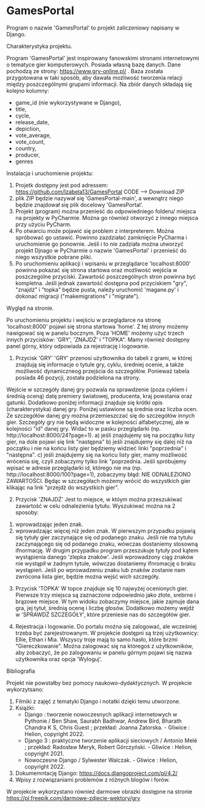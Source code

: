 # GamesPortal
Program o nazwie 'GamesPortal' to projekt zaliczeniowy napisany w Django. 


Charakterystyka projektu.
   
Program 'GamesPortal' jest inspirowany fanowskimi stronami internetowymi o tematyce gier komputerowych. Posiada własną bazę danych. Dane pochodzą ze strony: https://www.gry-online.pl/ . Baza została przygotowana w taki sposób, aby dawała możliwość tworzenia relacji między poszczególnymi grupami informacji. Na zbiór danych składają się kolejno kolumny:
- game_id (nie wykorzystywane w Django),
- title,
- cycle,
- release_date,
- depiction,
- vote_average,
- vote_count,
- country,
- producer,
- genres


Instalacja i uruchomienie projektu:
   
1. Projetk dostępny jest pod adressem: https://github.com/Izabela13/GamesPortal
   CODE --> Download ZIP
2. plik ZIP będzie nazywał się 'GamesPortal-main', a wewnątrz niego będzie znajdował się plik docelowy 'GamesPortal'.
3. Projekt (program) można przenieść do odpowiedniego folderu/ miejsca na projekty w PyCharmie. Można go również otworzyć z innego miejsca przy użyciu PyCharm.
4. Po otwarciu może pojawić się problem z interpreterem. Można spróbować go ustawić. Powinno zazdziałać zamknięcie PyCharma i uruchomienie go ponownie. Jeśli i to nie zadziała można utworzyć projekt Djnago w PyCharmie o nazwie 'GamesPortal' i przenieść do niego wszystkie pobrane pliki.
5. Po uruchomieniu aplikacji i wpisaniu w przeglądarce 'localhost:8000' powinna pokazać się strona startowa oraz możliwość wejścia w poszczególne przyciski. Zawartość poszczególnych stron powinna być kompletna. Jeśli jednak zawartość dostępna pod przyciskiem "gry", "znajdź" i "topka" będzie pusta, należy uruchomić 'magane.py' i dokonać migracji ("makemigrations" i "migrate").


Wygląd na stronie.
   
Po uruchomieniu projektu i wejściu w przeglądarce na stronę 'localhost:8000' pojawi się strona startowa 'home'. Z tej strony możemy nawigować się w panelu bocznym. Poza 'HOME' możemy użyć trzech innych przycisków: 'GRY', 'ZNAJDŹ' i "TOPKA". Mamy również dostępny panel górny, który odpowiada za rejestrację i logowanie.

1. Przycisk 'GRY' 
'GRY' przenosi użytkownika do tabeli z grami, w której znajdują się informacje o tytule gry, cyklu, średniej ocenie, a także możliwość dynamiczneog przejścia do szczegółów. Ponieważ tabela posiada 46 pozycji, została podzielona na strony. 

Wejście w szczegóły danej gry pozwala na sprawdzenie (poza cyklem i średnią oceną) datę premiery światowej, producenta, kraj powstania oraz gatunki. Dodatkowo poniżej informacji znajduje się krótki opis (charakterystyka) danej gry. Poniżej ustawione są średnia oraz liczba ocen. Ze szczegółów danej gry można przemieszczać się do szczegółów innych gier. Szczegóły gry nie będą widoczne w kolejności alfabetycznej, ale w kolejności "id" danej gry. Widać to w pasku przeglądarki (np. http://localhost:8000/24?page=1). 
a) jeśli znajdujemy się na początku listy gier, na dole pojawi się link "następna"
b) jeśli znajdujemy się dalej niż na początku i nie na końcu listy gier będziemy widzieć linki "poprzednia" i "następna".
c) jeśli znajdujemy się na końcu listy gier, mamy możliwość wrócenia się, czyli zobaczymy tylko link "poprzednia. 
Jeśli spróbujemy wpisać w adresie przeglądarki id, którego nie ma (np. http://localhost:8000/100?page=1), zobaczymy błąd: NIE ODNALEZIONO ZAWARTOŚCI.
Będąc w szczegółach możemy wrócić do wszystkich gier klikając na link "przejdź do wszystkich gier".

2. Przycisk 'ZNAJDŹ'
Jest to miejsce, w któym można przeszukiwać zawartość w celu odnalezienia tytułu. Wyszukiwać można na 2 sposoby:
1) wprowadzając jeden znak.
2) wprowadzając więcej niż jeden znak.
W pierwszym przypadku pojawią się tytuły gier zaczynające się od podanego znaku. Jeśli nie ma tytułu zaczynającego się od podanego znaku, wówczas dostaniemy stosowną ifnormację.
W drugim przypadku program przeszukuje tytuły pod kątem wystąpienia danego 'zlepka znaków'. Jeśli wprowadzony ciąg znaków nie wystąpił w żadnym tytule, wówczas dostaniemy ifnromację o braku wystąpień.
Jeśli po wprowadzeniu znaku lub znaków zostanie nam zwrócona lista gier, będzie można wejść wich szczegóły. 

3. Przycisk 'TOPKA'
W topce znajduje się 10 najwyżej ocenionych gier. Pierwsze trzy miejsca są zaznaczone odpowiednio jako złote, srebrne i brązowe miejsce. W tym widoku zobaczymy miejsce, jakie zajmuje dana gra, jej tytuł, średnią ocenę i liczbę głosów. Dodatkowo możemy wejdź w 'SPRAWDŹ SZCZEGÓŁY', które przeniesie nas do szczegółów gier. 

4. Rejestracja i logowanie.
Do portalu można się zalogować, ale wcześniej trzeba być zarejestrowanym. W projekcie dostępni są trzej użytkownicy: Ellie, Ethan i Mia. Wszyscy troje mają to samo hasło, które brzmi "Giereczkowanie". Można zalogować się na któregoś z użytkowników, aby zobaczyć, że po zalogowaniu w panelu górnym pojawi się nazwa użytkownika oraz opcja 'Wyloguj'. 


Bibliografia
   
Projekt nie powstałby bez pomocy naukowo-dydaktycznych. W projekcie wykorzytsano:
1. Filmiki z zajęć z tematyki Django i notatki dzięki temu utworzone.
2. Książki:
   - Django : tworzenie nowoczesnych aplikacji internetowych w Pythonie / Ben Shaw, Saurabh Badhwar, Andrew Bird, Bharath Chandra K S, Chris Guest ; przekład: Joanna Zatorska. - Gliwice : Helion, copyright 2022.
   - Django 3 : praktyczne tworzenie aplikacji sieciowych / Antonio Melé ; przekład: Radosław Meryk, Robert Górczyński. - Gliwice : Helion, copyright 2021.
   - Nowoczesne Django / Sylwester Walczak. - Gliwice : Helion, copyright 2022.
4. Dokumemntację Django: https://docs.djangoproject.com/pl/4.2/
5. Wpisy z rozwiązaniami problemów z różnych blogów i forów.

W projekcie wykorzystano również darmowe obrazki dostępne na stronie https://pl.freepik.com/darmowe-zdjecie-wektory/gry
